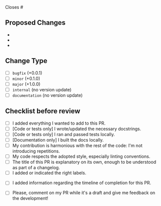 <!-- Write all of the issues that are linked to this pull request. -->
<!-- If this PR is enough to close them you can write something like "Closes #314 and closes #42" -->
<!-- If you just want to reference them without closing them, you can add something like "References #112" -->
Closes #

<!-- Add a short description of the PR content here-->


## Proposed Changes
<!-- List here major points of changes, so that the reviewers can have a bit more context while looking at your work! -->
  -
  -
  -

## Change Type
<!-- Indicate the type of change you think your pull request is -->
- [ ] `bugfix` (+0.0.1)
- [ ] `minor` (+0.1.0)
- [ ] `major`  (+1.0.0)
- [ ] `internal` (no version update)
- [ ] `documentation` (no version update)

## Checklist before review
<!-- If this section is not clear, please read this part of the docs: https://phys2bids.readthedocs.io/en/latest/contributorfile.html#pr -->
<!-- You're invited to open a draft PR ASAP, but before marking it "open" for Reviews, check that you did the following: -->
- [ ] I added everything I wanted to add to this PR.
- [ ] \[Code or tests only\] I wrote/updated the necessary docstrings.
- [ ] \[Code or tests only\] I ran and passed tests locally.
- [ ] \[Documentation only\] I built the docs locally.
- [ ] My contribution is harmonious with the rest of the code: I'm not introducing repetitions.
- [ ] My code respects the adopted style, especially linting conventions.
- [ ] The title of this PR is explanatory on its own, enough to be understood as part of a changelog.
- [ ] I added or indicated the right labels.
<!-- If relevant, you can add a milestone label or indicate an ideal timeline for this PR, including whether the progress of this PR is linked to other PRs being completed before or after it. -->
- [ ] I added information regarding the timeline of completion for this PR.
<!-- If you want, you can ask for reviews on a draft PR -->
- [ ] Please, comment on my PR while it's a draft and give me feedback on the development!

